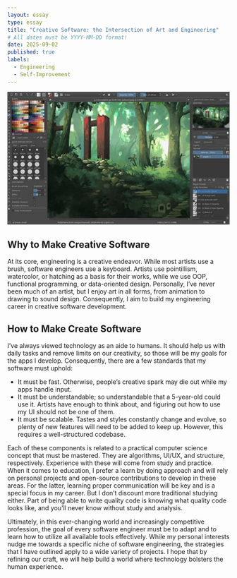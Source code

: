```yaml
---
layout: essay
type: essay
title: "Creative Software: the Intersection of Art and Engineering"
# All dates must be YYYY-MM-DD format!
date: 2025-09-02
published: true
labels:
  - Engineering
  - Self-Improvement
---
```


<img class="img-fluid" src="../img/creative-software/krita_galaad_g.png">

## Why to Make Creative Software

At its core, engineering is a creative endeavor. While most artists use a brush, software engineers use a keyboard. Artists use pointillism, watercolor, or hatching as a basis for their works, while we use OOP, functional programming, or data-oriented design. Personally, I’ve never been much of an artist, but I enjoy art in all forms, from animation to drawing to sound design. Consequently, I aim to build my engineering career in creative software development.

## How to Make Create Software

I’ve always viewed technology as an aide to humans. It should help us with daily tasks and remove limits on our creativity, so those will be my goals for the apps I develop. Consequently, there are a few standards that my software must uphold:

- It must be fast. Otherwise, people’s creative spark may die out while my apps handle input.
- It must be understandable; so understandable that a 5-year-old could use it. Artists have enough to think about, and figuring out how to use my UI should not be one of them.
- It must be scalable. Tastes and styles constantly change and evolve, so plenty of new features will need to be added to keep up. However, this requires a well-structured codebase.

Each of these components is related to a practical computer science concept that must be mastered. They are algorithms, UI/UX, and structure, respectively. Experience with these will come from study and practice. When it comes to education, I prefer a learn by doing approach and will rely on personal projects and open-source contributions to develop in these areas. For the latter, learning proper communication will be key and is a special focus in my career. But I don’t discount more traditional studying either. Part of being able to write quality code is knowing what quality code looks like, and you’ll never know without study and analysis.

Ultimately, in this ever-changing world and increasingly competitive profession, the goal of every software engineer must be to adapt and to learn how to utilize all available tools effectively. While my personal interests nudge me towards a specific niche of software engineering, the strategies that I have outlined apply to a wide variety of projects. I hope that by refining our craft, we will help build a world where technology bolsters the human experience.
